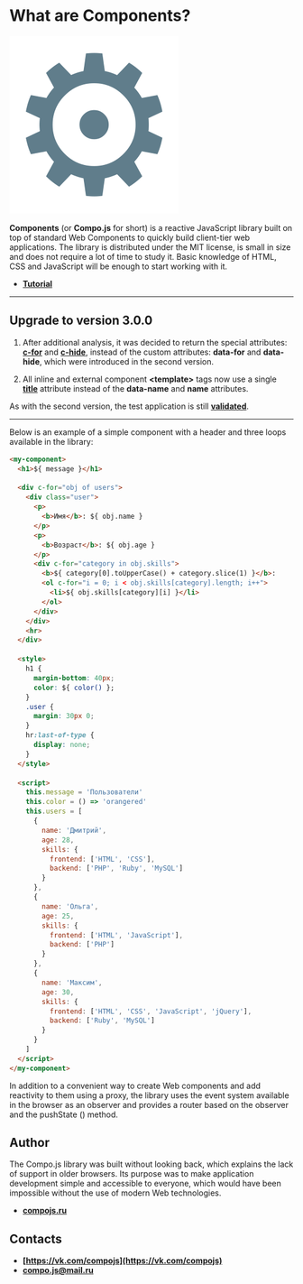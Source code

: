 # What are Components?

![components](logo.png)

**Components** (or **Compo.js** for short) is a reactive JavaScript library built on top of standard Web Components to quickly build client-tier web applications. The library is distributed under the MIT license, is small in size and does not require a lot of time to study it. Basic knowledge of HTML, CSS and JavaScript will be enough to start working with it.

- **[Tutorial](http://www.compojs.ru/guide)**

<hr>

## Upgrade to version 3.0.0

1) After additional analysis, it was decided to return the special attributes: **[c-for](http://compojs.ru/guide#Циклы)** and **[c-hide](http://compojs.ru/guide#Скрытие)**, instead of the custom attributes: **data-for** and **data-hide**, which were introduced in the second version.

2) All inline and external component **\<template>** tags now use a single **[title](http://compojs.ru/guide#Начало-работы)** attribute instead of the **data-name** and **name** attributes.

As with the second version, the test application is still **[validated](https://validator.w3.org/nu/?doc=http%3A%2F%2Fcompojs.ru%2Fdist%2Ffiles%2Fexample.html)**.

<hr>

Below is an example of a simple component with a header and three loops available in the library:

```html
<my-component>
  <h1>${ message }</h1>

  <div c-for="obj of users">
    <div class="user">
      <p>
        <b>Имя</b>: ${ obj.name }
      </p>
      <p>
        <b>Возраст</b>: ${ obj.age }
      </p>
      <div c-for="category in obj.skills">
        <b>${ category[0].toUpperCase() + category.slice(1) }</b>:
        <ol c-for="i = 0; i < obj.skills[category].length; i++">
          <li>${ obj.skills[category][i] }</li>
        </ol>
      </div>
    </div>
    <hr>
  </div>
  
  <style>
    h1 {
      margin-bottom: 40px;
      color: ${ color() };
    }
    .user {
      margin: 30px 0;
    }
    hr:last-of-type {
      display: none;
    }
  </style>

  <script>
    this.message = 'Пользователи'
    this.color = () => 'orangered'
    this.users = [
      {
        name: 'Дмитрий',
        age: 28,
        skills: {
          frontend: ['HTML', 'CSS'],
          backend: ['PHP', 'Ruby', 'MySQL']
        }
      },
      {
        name: 'Ольга',
        age: 25,
        skills: {
          frontend: ['HTML', 'JavaScript'],
          backend: ['PHP']
        }
      },
      {
        name: 'Максим',
        age: 30,
        skills: {
          frontend: ['HTML', 'CSS', 'JavaScript', 'jQuery'],
          backend: ['Ruby', 'MySQL']
        }
      }
    ]
  </script>
</my-component>
```

In addition to a convenient way to create Web components and add reactivity to them using a proxy, the library uses the event system available in the browser as an observer and provides a router based on the observer and the pushState () method.

## Author

The Compo.js library was built without looking back, which explains the lack of support in older browsers. Its purpose was to make application development simple and accessible to everyone, which would have been impossible without the use of modern Web technologies.

- **[compojs.ru](http://www.compojs.ru)**

## Contacts

- **[https://vk.com/compojs](https://vk.com/compojs)**
- **[compo.js@mail.ru](mailto:compo.js@mail.ru)**
